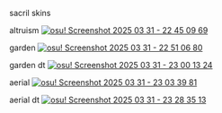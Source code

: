 sacril skins

altruism
[![osu! Screenshot 2025 03 31 - 22 45 09 69](https://github.com/user-attachments/assets/9eb02507-e8a7-46f4-aceb-c84fec18bea2)](https://dthd.s-ul.eu/pe3zMraG)

garden
[![osu! Screenshot 2025 03 31 - 22 51 06 80](https://github.com/user-attachments/assets/c54eaf1f-d918-44fc-b7eb-6dae3315e9ad)](https://dthd.s-ul.eu/7eImSGIz)

garden dt
[![osu! Screenshot 2025 03 31 - 23 00 13 24](https://github.com/user-attachments/assets/dddb32bf-41a1-4756-b2ac-d3b330cb725f)](https://dthd.s-ul.eu/V7iC1w9R)

aerial
[![osu! Screenshot 2025 03 31 - 23 03 39 81](https://github.com/user-attachments/assets/1b9cd4f0-06c2-43f5-ae5d-4e0095a6b21b)](https://dthd.s-ul.eu/oDd3yxdL)

aerial dt
[![osu! Screenshot 2025 03 31 - 23 28 35 13](https://github.com/user-attachments/assets/8e4e60bb-dbfe-419c-8183-e104a80d85e2)](https://dthd.s-ul.eu/XLxoNQpS)


